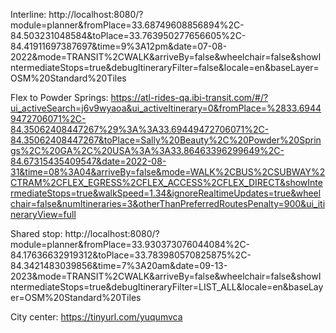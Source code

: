 Interline: http://localhost:8080/?module=planner&fromPlace=33.68749608856894%2C-84.503231048584&toPlace=33.763950277656605%2C-84.41911697387697&time=9%3A12pm&date=07-08-2022&mode=TRANSIT%2CWALK&arriveBy=false&wheelchair=false&showIntermediateStops=true&debugItineraryFilter=false&locale=en&baseLayer=OSM%20Standard%20Tiles

Flex to Powder Springs: https://atl-rides-qa.ibi-transit.com/#/?ui_activeSearch=j6v9wyaoa&ui_activeItinerary=0&fromPlace=%2833.69449472706071%2C-84.35062408447267%29%3A%3A33.69449472706071%2C-84.35062408447267&toPlace=Sally%20Beauty%2C%20Powder%20Springs%2C%20GA%2C%20USA%3A%3A33.86463396299649%2C-84.67315435409547&date=2022-08-31&time=08%3A04&arriveBy=false&mode=WALK%2CBUS%2CSUBWAY%2CTRAM%2CFLEX_EGRESS%2CFLEX_ACCESS%2CFLEX_DIRECT&showIntermediateStops=true&walkSpeed=1.34&ignoreRealtimeUpdates=true&wheelchair=false&numItineraries=3&otherThanPreferredRoutesPenalty=900&ui_itineraryView=full

Shared stop: http://localhost:8080/?module=planner&fromPlace=33.930373076044084%2C-84.17636632919312&toPlace=33.783980570825875%2C-84.3421483039856&time=7%3A20am&date=09-13-2023&mode=TRANSIT%2CWALK&arriveBy=false&wheelchair=false&showIntermediateStops=true&debugItineraryFilter=LIST_ALL&locale=en&baseLayer=OSM%20Standard%20Tiles

City center: https://tinyurl.com/yuqumvca
